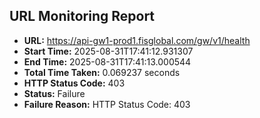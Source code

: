 ## URL Monitoring Report

- **URL:** https://api-gw1-prod1.fisglobal.com/gw/v1/health
- **Start Time:** 2025-08-31T17:41:12.931307
- **End Time:** 2025-08-31T17:41:13.000544
- **Total Time Taken:** 0.069237 seconds
- **HTTP Status Code:** 403
- **Status:** Failure
- **Failure Reason:** HTTP Status Code: 403
